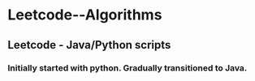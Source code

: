 # Leetcode--Algorithms
## Leetcode - Java/Python scripts
### Initially started with python. Gradually transitioned to Java.
